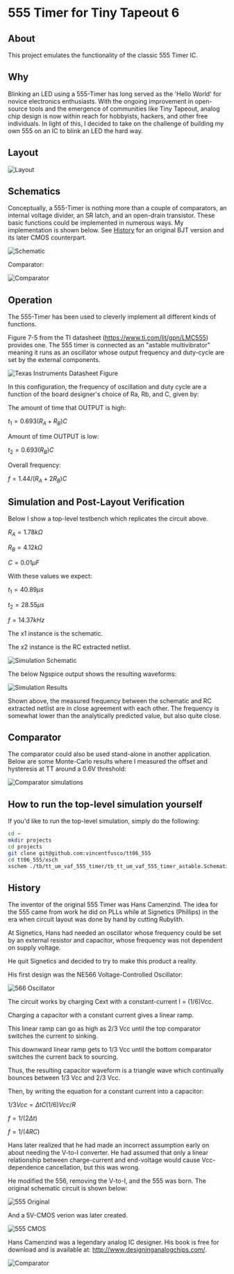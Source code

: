 # 555 Timer for Tiny Tapeout 6
 
  ## About
 This project emulates the functionality of the classic 555 Timer IC. 
  
 ## Why
 
Blinking an LED using a 555-Timer has long served as the 'Hello World' for novice electronics enthusiasts. With the ongoing improvement in open-source tools and the emergence of communities like Tiny Tapeout, analog chip design is now within reach for hobbyists, hackers, and other free individuals. In light of this, I decided to take on the challenge of building my own 555 on an IC to blink an LED the hard way.

 
  ## Layout
![Layout](./docs/555_layout.png)

## Schematics

Conceptually, a 555-Timer is nothing more than a couple of comparators, an internal voltage divider, an SR latch, and an open-drain transistor. These basic functions could be implemented in
numerous ways. My implementation is shown below. See [History](#history) for an original BJT version and its later CMOS counterpart.

![Schematic](./docs/timer_core_schematic.PNG)

Comparator:

![Comparator](./docs/comp_p_schem_vs_layout.PNG)

## Operation

The 555-Timer has been used to cleverly implement all different kinds of functions. 

Figure 7-5 from the TI datasheet (https://www.ti.com/lit/gpn/LMC555) provides one. The 555 timer is connected as an "astable multivibrator" meaning it runs as an oscillator whose output frequency and duty-cycle are set by the external components.

![Texas Instruments Datasheet Figure](./docs/555_datasheet_fig7p5.PNG)

In this configuration, the frequency of oscillation and duty cycle are a function of the board designer's choice of Ra, Rb, and C, given by:

The amount of time that OUTPUT is high:

$`t_1 = 0.693(R_A+R_B)C`$

Amount of time OUTPUT is low:

$`t_2 = 0.693(R_B)C`$

Overall frequency:

$`f = 1.44/(R_A+2R_B)C`$


## Simulation and Post-Layout Verification

Below I show a top-level testbench which replicates the circuit above.

$`R_A = 1.78k\Omega`$

$`R_B = 4.12k\Omega`$

$`C = 0.01\mu F`$

With these values we expect:

$` t_1 = 40.89\mu s`$

$`t_2 = 28.55\mu s`$

$` f = 14.37kHz`$

The x1 instance is the schematic.

The x2 instance is the RC extracted netlist.

![Simulation Schematic](./docs/tb_tt_um_vaf_555_timer_astable_schematic.PNG)

The below Ngspice output shows the resulting waveforms:

![Simulation Results](./docs/tb_tt_um_vaf_555_timer_astable_results.png)

Shown above, the measured frequency between the schematic and RC extracted netlist are in close agreement with each other. The frequency is somewhat lower than the analytically
predicted value, but also quite close. 

## Comparator 

The comparator could also be used stand-alone in another application. Below are some Monte-Carlo results where I measured
the offset and hysteresis at TT around a 0.6V threshold:

![Comparator simulations](./docs/comp_p_simulations.PNG)

## How to run the top-level simulation yourself

If you'd like to run the top-level simulation, simply do the following:

``` bash
cd ~
mkdir projects
cd projects
git clone git@github.com:vincentfusco/tt06_555
cd tt06_555/xsch
xschem ./tb/tt_um_vaf_555_timer/tb_tt_um_vaf_555_timer_astable.Schematic
```

## History

The inventor of the original 555 Timer was Hans Camenzind. The idea for the 555 came from work he did on PLLs while at Signetics (Phillips) in the era when circuit layout was done by hand by cutting Rubylith. 

At Signetics, Hans had needed an oscillator whose frequency could
be set by an external resistor and capacitor, whose frequency was not dependent on supply voltage.

He quit Signetics and decided to try to make this product a reality.

His first design was the NE566 Voltage-Controlled Oscillator:

![566 Oscillator](./docs/566_oscillator.PNG)

The circuit works by charging Cext with a constant-current I = (1/6)Vcc.

Charging a capacitor with a constant current gives a linear ramp.

This linear ramp can go as high as 2/3 Vcc until the top comparator switches the current to sinking.

This downward linear ramp gets to 1/3 Vcc until the bottom comparator switches the current back to sourcing.

Thus, the resulting capacitor waveform is a triangle wave which continually bounces between 1/3 Vcc and 2/3 Vcc.

Then, by writing the equation for a constant current into a capacitor:

$`1/3 Vcc = \Delta t C (1/6) Vcc/R`$

$`f = 1/(2 \Delta t)`$

$`f = 1/(4RC)`$

Hans later realized that he had made an incorrect assumption early on about needing the V-to-I converter. He had assumed that only a linear relationship between charge-current and end-voltage would cause Vcc-dependence cancellation, but this was wrong. 

He modified the 556, removing the V-to-I, and the 555 was born. The original schematic circuit is shown below:

![555 Original](./docs/555_original.PNG)

And a 5V-CMOS verion was later created.

![555 CMOS](./docs/555_cmos.PNG)

Hans Camenzind was a legendary analog IC designer. His book is free for download and is available at:
http://www.designinganalogchips.com/.

![Comparator](./docs/gibson.PNG)
